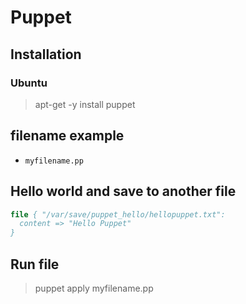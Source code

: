 # Puppet
## Installation
### Ubuntu
> apt-get -y install puppet

## filename example
- `myfilename.pp`
## Hello world and save to another file
```pp
file { "/var/save/puppet_hello/hellopuppet.txt":
  content => "Hello Puppet"
}
```
## Run file
> puppet apply myfilename.pp

